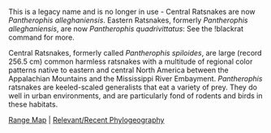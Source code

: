 This is a legacy name and is no longer in use - Central Ratsnakes are now *Pantherophis alleghaniensis*. Eastern Ratsnakes, formerly *Pantherophis alleghaniensis*, are now *Pantherophis quadrivittatus*: See the !blackrat command for more.

Central Ratsnakes, formerly called *Pantherophis spiloides*, are large (record 256.5 cm) common harmless ratsnakes with a multitude of regional color patterns native to eastern and central North America between the Appalachian Mountains and the Mississippi River Embayment. *Pantherophis* ratsnakes are keeled-scaled generalists that eat a variety of prey. They do well in urban environments, and are particularly fond of rodents and birds in these habitats.


[Range Map](http://snakeevolution.org/rangemaps/ratrangereduced.jpg) | [Relevant/Recent Phylogeography](https://www.dropbox.com/s/m7ru46gyhtq2hyz/HR_Sept_2021_150dpi_PointsOfView.pdf?dl=1)





